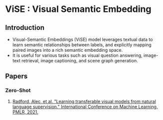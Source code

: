 # ViSE : Visual Semantic Embedding

## Introduction
- Visual-Semantic Embeddings (ViSE) model leverages textual data to learn semantic relationships between labels, and explicitly mapping paired images into a rich semantic embedding space. 
- It is useful for various tasks such as visual question answering, image-text retrieval, image captioning, and scene graph generation. 

## Papers

### Zero-Shot
1. [Radford, Alec, et al. "Learning transferable visual models from natural language supervision." International Conference on Machine Learning. PMLR, 2021.](zero-shot/2103.00020.md)
